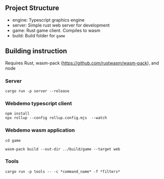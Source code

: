 ## Project Structure

* engine: Typescript graphics engine
* server: Simple rust web server for development
* game: Rust game client. Compiles to wasm
* build: Build folder for `game`

## Building instruction

Requires Rust, wasm-pack (https://github.com/rustwasm/wasm-pack), and node

### Server

```
cargo run -p server --release
```

### Webdemo typescript client

```
npm install
npx rollup --config rollup.config.mjs  --watch
```

### Webdemo wasm application

```
cd game

wasm-pack build --out-dir ../build/game --target web
```

### Tools
```
cargo run -p tools -- -c *command_name* -f *filters*
```

